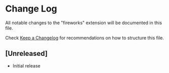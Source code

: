 # Change Log

All notable changes to the "fireworks" extension will be documented in this file.

Check [Keep a Changelog](http://keepachangelog.com/) for recommendations on how to structure this file.

## [Unreleased]

- Initial release

